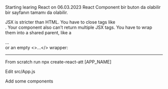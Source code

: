 Starting learing React on 06.03.2023
React Component bir buton da olabilir bir sayfanın tamamı da olabilir.

JSX is stricter than HTML. You have to close tags like <br />. Your component also can’t return multiple JSX tags. You have to wrap them into a shared parent, like a <div>...</div> or an empty <>...</> wrapper:


--------
From scratch
run npx create-react-att [APP_NAME]

Edit src/App.js

Add some components